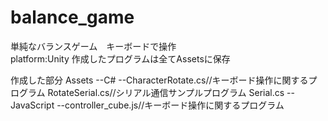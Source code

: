 # balance_game
単純なバランスゲーム　キーボードで操作  
platform:Unity
作成したプログラムは全てAssetsに保存

作成した部分
Assets
--C#
  --CharacterRotate.cs//キーボード操作に関するプログラム
    RotateSerial.cs//シリアル通信サンプルプログラム
    Serial.cs
--JavaScript
  --controller_cube.js//キーボード操作に関するプログラム

